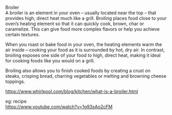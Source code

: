 
Broiler  
A broiler is an element in your oven – usually located near the top – that provides high, direct heat much like a grill. Broiling places food close to your oven’s heating element so that it can quickly cook, brown, char or caramelize. This can give food more complex flavors or help you achieve certain textures.

When you roast or bake food in your oven, the heating elements warm the air inside – cooking your food as it is surrounded by hot, dry air. In contrast, broiling exposes one side of your food to high, direct heat, making it ideal for cooking foods like you would on a grill.

Broiling also allows you to finish cooked foods by creating a crust on steaks, crisping bread, charring vegetables or melting and browning cheese toppings.


https://www.whirlpool.com/blog/kitchen/what-is-a-broiler.html

eg: recipe  
https://www.youtube.com/watch?v=1g93sAo2cFM  


